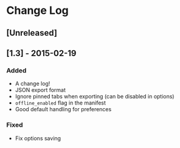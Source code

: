 # Change Log

## [Unreleased]

## [1.3] - 2015-02-19
### Added
- A change log!
- JSON export format
- Ignore pinned tabs when exporting (can be disabled in options)
- `offline_enabled` flag in the manifest
- Good default handling for preferences

### Fixed
- Fix options saving